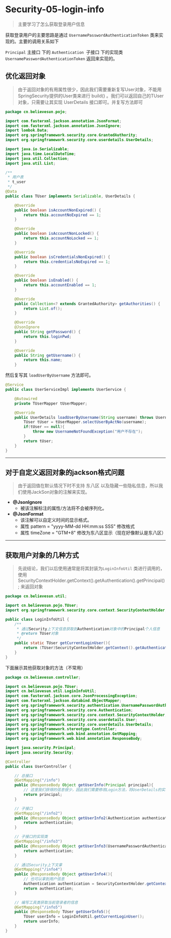 # Security-05-login-info

> 主要学习了怎么获取登录用户信息

获取登录用户的主要思路是通过 `UsernamePasswordAuthenticationToken` 类来实现的。主要的调用关系如下

`Principal` 主接口 下的 `Authentication `子接口 下的实现类 `UsernamePasswordAuthenticationToken` 返回来实现的。

## 优化返回对象

> 由于返回对象的有用属性很少，因此我们需要重新复写User对象，不能用SpringSecurity提供的User类来进行 build() 。我们可以返回自己的TUser对象，只需要让其实现 UserDetails 接口即可。并复写方法即可

```java
package cn.believesun.pojo;

import com.fasterxml.jackson.annotation.JsonFormat;
import com.fasterxml.jackson.annotation.JsonIgnore;
import lombok.Data;
import org.springframework.security.core.GrantedAuthority;
import org.springframework.security.core.userdetails.UserDetails;

import java.io.Serializable;
import java.time.LocalDateTime;
import java.util.Collection;
import java.util.List;

/**
 * 用户表
 * t_user
 */
@Data
public class TUser implements Serializable, UserDetails {

    @Override
    public boolean isAccountNonExpired() {
        return this.accountNoExpired == 1;
    }

    @Override
    public boolean isAccountNonLocked() {
        return this.accountNoLocked == 1;
    }

    @Override
    public boolean isCredentialsNonExpired() {
        return this.credentialsNoExpired == 1;
    }

    @Override
    public boolean isEnabled() {
        return this.accountEnabled == 1;
    }

    @Override
    public Collection<? extends GrantedAuthority> getAuthorities() {
        return List.of();
    }

    @Override
    @JsonIgnore
    public String getPassword() {
        return this.loginPwd;
    }

    @Override
    public String getUsername() {
        return this.name;
    }

```



然后复写其 `loadUserByUsername` 方法即可。

```java
@Service
public class UserServiceImpl implements UserService {

    @Autowired
    private TUserMapper tUserMapper;

    @Override
    public UserDetails loadUserByUsername(String username) throws UsernameNotFoundException{
        TUser tUser = tUserMapper.selectUserByActNo(username);
        if(tUser == null){
            throw new UsernameNotFoundException("用户不存在");
        }
        return tUser;
    }
}
```



---



##  对于自定义返回对象的jackson格式问题

> 由于返回值在默认情况下时不支持 东八区 以及隐藏一些隐私信息，所以我们使用JackSon对象的注解来实现。

- **@JsonIgnore**
  - 被该注解标注的属性/方法将不会被序列化。
- **@JsonFormat**
  - 该注解可以自定义时间的显示格式。
  - 属性 pattern = "yyyy-MM-dd HH:mm:ss SSS" 修改格式
  - 属性 timeZone = "GTM+8" 修改为东八区显示（现在好像默认是东八区）



---



## 获取用户对象的几种方式

> 先说结论，我们以后使用通常是将其封装为`LoginInfoUtil` 类进行调用的，使用SecurityContextHolder.getContext().getAuthentication().getPrincipal(); 来返回对象

```java
package cn.believesun.util;

import cn.believesun.pojo.TUser;
import org.springframework.security.core.context.SecurityContextHolder;

public class LoginInfoUtil {
    /**
     * 通过Security上下文信息获取到Authentication对象中的Principal个人信息
     * @return TUser对象
     */
    public static TUser getCurrentLoginUser(){
        return (TUser)SecurityContextHolder.getContext().getAuthentication().getPrincipal();
    }
}
```



下面展示其他获取对象的方法（不常用）

```java
package cn.believesun.controller;

import cn.believesun.pojo.TUser;
import cn.believesun.util.LoginInfoUtil;
import com.fasterxml.jackson.core.JsonProcessingException;
import com.fasterxml.jackson.databind.ObjectMapper;
import org.springframework.security.authentication.UsernamePasswordAuthenticationToken;
import org.springframework.security.core.Authentication;
import org.springframework.security.core.context.SecurityContextHolder;
import org.springframework.security.core.userdetails.User;
import org.springframework.security.core.userdetails.UserDetails;
import org.springframework.stereotype.Controller;
import org.springframework.web.bind.annotation.GetMapping;
import org.springframework.web.bind.annotation.ResponseBody;

import java.security.Principal;
import java.security.Security;

@Controller
public class UserController {

    // 总接口
    @GetMapping("/info")
    public @ResponseBody Object getUserInfo(Principal principal){
        // 这里我们获得的信息很少，因此我们需要修改Login方法，将UserDetails的实现从SpringSecurity的User变为自定义的TUser对象
        return principal;
    }

    // 子接口
    @GetMapping("/info2")
    public @ResponseBody Object getUserInfo2(Authentication authentication)  {
        return authentication;
    }

    // 子接口的实现类
    @GetMapping("/info3")
    public @ResponseBody Object getUserInfo3(UsernamePasswordAuthenticationToken authentication){
        return authentication;
    }

    // 通过Security上下文拿
    @GetMapping("/info4")
    public @ResponseBody Object getUserInfo4(){
        // 也可以拿到用户信息
        Authentication authentication = SecurityContextHolder.getContext().getAuthentication();
        return authentication;
    }

    // 编写工具类获取当前登录者的信息
    @GetMapping("/info5")
    public @ResponseBody TUser getUserInfo5(){
        TUser userInfo = LoginInfoUtil.getCurrentLoginUser();
        return userInfo;
    }
}

```

